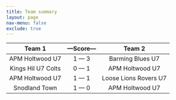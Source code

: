 ```yaml
---
title: Team summary
layout: page
nav-menu: false
exclude: true
---
```




|       Team 1       |  &mdash;Score&mdash;  |        Team 2         |
|:------------------:|:---------------------:|:---------------------:|
|  APM Holtwood U7   |      1 &mdash; 3      |   Barming Blues U7    |
| Kings Hil U7 Colts |      0 &mdash; 1      |    APM Holtwood U7    |
|  APM Holtwood U7   |      1 &mdash; 1      | Loose Lions Rovers U7 |
|   Snodland Town    |      1 &mdash; 0      |    APM Holtwood U7    |

 <br /><br /><br />